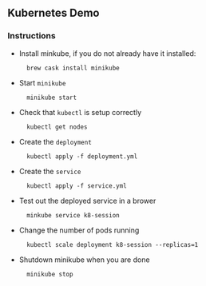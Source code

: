 ## Kubernetes Demo

### Instructions

* Install minkube, if you do not already have it installed:

        brew cask install minikube
    
* Start `minikube`
        
        minikube start

* Check that `kubectl` is setup correctly

        kubectl get nodes

* Create the `deployment`

        kubectl apply -f deployment.yml

* Create the `service`

        kubectl apply -f service.yml

* Test out the deployed service in a brower

        minkube service k8-session

* Change the number of pods running

        kubectl scale deployment k8-session --replicas=1

* Shutdown minikube when you are done

        minikube stop